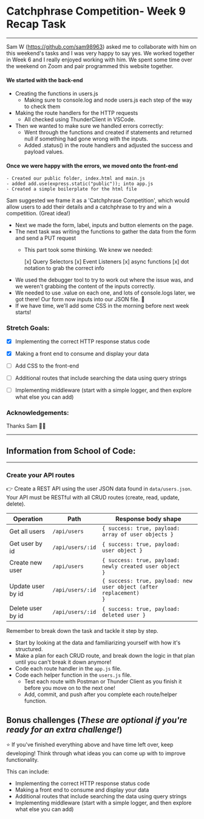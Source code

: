# Catchphrase Competition- Week 9 Recap Task
__________

Sam W (https://github.com/sam98963) asked me to collaborate with him on this weekend's tasks and I was very happy to say yes. We worked together in Week 6 and I really enjoyed working with him. We spent some time over the weekend on Zoom and pair programmed this website together.

#### We started with the back-end
- Creating the functions in users.js
    - Making sure to console.log and node users.js each step of the way to check them
- Making the route handlers for the HTTP requests
    - All checked using ThunderClient in VSCode.
- Then we wanted to make sure we handled errors correctly:
    - Went through the functions and created if statements and returned null if something had gone wrong with the inputs.
    - Added .status() in the route handlers and adjusted the success and payload values.
#### Once we were happy with the errors, we moved onto the front-end

    - Created our public folder, index.html and main.js
    - added add.use(express.static("public")); into app.js
    - Created a simple boilerplate for the html file
Sam suggested we frame it as a 'Catchphrase Competition', which would allow users to add their details and a catchphrase to try and win a competition. (Great idea!)
- Next we made the form, label, inputs and button elements on the page.
- The next task was writing the functions to gather the data from the form and send a PUT request
    - This part took some thinking. We knew we needed:
   
      [x] Query Selectors      [x] Event Listeners    [x] async functions   [x] dot notation to grab the correct info
- We used the debugger tool to try to work out where the issue was, and we weren't grabbing the content of the inputs correctly.
- We needed to use .value on each one, and lots of console.logs later, we got there! Our form now inputs into our JSON file. 🥳
- If we have time, we'll add some CSS in the morning before next week starts!


### Stretch Goals:

- [x] Implementing the correct HTTP response status code
- [x] Making a front end to consume and display your data
- [ ] Add CSS to the front-end
- [ ] Additional routes that include searching the data using query strings
- [ ] Implementing middleware (start with a simple logger, and then explore what else you can add)


### Acknowledgements:

Thanks Sam 👊🏻

______
## Information from School of Code:
_______

### Create your API routes

👉 Create a REST API using the user JSON data found in `data/users.json`. Your API must be RESTful with all CRUD routes (create, read, update, delete).

| Operation         | Path             | Response body shape                                                          |
| ----------------- | ---------------- | ---------------------------------------------------------------------------- |
| Get all users     | `/api/users`     | <code>{ success: true, payload: array of user objects } </code>              |
| Get user by id    | `/api/users/:id` | <code>{ success: true, payload: user object }</code>                         |
| Create new user   | `/api/users`     | <code>{ success: true, payload: newly created user object }</code>           |
| Update user by id | `/api/users/:id` | <code>{ success: true, payload: new user object (after replacement) }</code> |
| Delete user by id | `/api/users/:id` | <code>{ success: true, payload: deleted user } </code>                       |

Remember to break down the task and tackle it step by step.

- Start by looking at the data and familiarizing yourself with how it's structured.
- Make a plan for each CRUD route, and break down the logic in that plan until you can't break it down anymore!
- Code each route handler in the `app.js` file.
- Code each helper function in the `users.js` file.
  - Test each route with Postman or Thunder Client as you finish it before you move on to the next one!
  - Add, commit, and push after you complete each route/helper function.

## Bonus challenges (_These are optional if you're ready for an extra challenge!_)

⭐ If you've finished everything above and have time left over, keep developing! Think through what ideas you can come up with to improve functionality.

This can include:

- Implementing the correct HTTP response status code
- Making a front end to consume and display your data
- Additional routes that include searching the data using query strings
- Implementing middleware (start with a simple logger, and then explore what else you can add)

